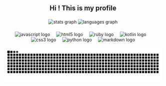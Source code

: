 <h2 align="center">Hi ! This is my profile</h2>

###

<div align="center">
  <img src="https://github-readme-stats.vercel.app/api?username=jimmxyz&hide_title=false&hide_rank=false&show_icons=true&include_all_commits=true&count_private=true&disable_animations=false&theme=github_dark&locale=en&hide_border=true&order=1" height="150" alt="stats graph"  />
  <img src="https://github-readme-stats.vercel.app/api/top-langs?username=jimmxyz&locale=en&hide_title=false&layout=compact&card_width=320&langs_count=12&theme=github_dark&hide_border=true&order=2" height="150" alt="languages graph"  />
</div>

###

###

<div align="center">
  <img src="https://img.shields.io/badge/JavaScript-F7DF1E?logo=javascript&logoColor=black&style=for-the-badge" height="30" alt="javascript logo"  />
  <img width="12" />
  <img src="https://img.shields.io/badge/HTML5-E34F26?logo=html5&logoColor=white&style=for-the-badge" height="30" alt="html5 logo"  />
  <img width="12" />
  <img src="https://img.shields.io/badge/Ruby-CC342D?logo=ruby&logoColor=white&style=for-the-badge" height="30" alt="ruby logo"  />
  <img width="12" />
  <img src="https://img.shields.io/badge/Kotlin-7F52FF?logo=kotlin&logoColor=white&style=for-the-badge" height="30" alt="kotlin logo"  />
  <img width="12" />
  <img src="https://img.shields.io/badge/CSS-1572B6?logo=css&logoColor=white&style=for-the-badge" height="30" alt="css3 logo"  />
  <img width="12" />
  <img src="https://img.shields.io/badge/Python-3776AB?logo=python&logoColor=white&style=for-the-badge" height="30" alt="python logo"  />
  <img width="12" />
  <img src="https://img.shields.io/badge/Markdown-000000?logo=markdown&logoColor=white&style=for-the-badge" height="30" alt="markdown logo"  />
</div>

<br clear="both">

<picture>
  <source media="(prefers-color-scheme: dark)" srcset="https://raw.githubusercontent.com/jimmxyz/jimmxyz/output/github-snake-dark.svg" />
  <source media="(prefers-color-scheme: light)" srcset="https://raw.githubusercontent.com/jimmxyz/jimmxyz/output/github-snake.svg" />
  <img alt="github-snake" src="https://raw.githubusercontent.com/jimmxyz/jimmxyz/output/github-snake.svg" />
</picture>

###



